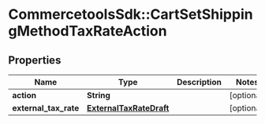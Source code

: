 # CommercetoolsSdk::CartSetShippingMethodTaxRateAction

## Properties
Name | Type | Description | Notes
------------ | ------------- | ------------- | -------------
**action** | **String** |  | [optional] 
**external_tax_rate** | [**ExternalTaxRateDraft**](ExternalTaxRateDraft.md) |  | [optional] 

